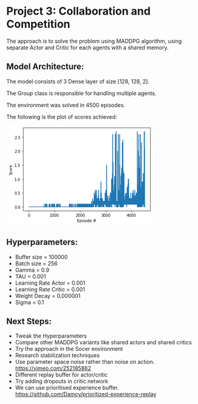 # Project 3: Collaboration and Competition

The approach is to solve the problem using MADDPG algorithm, using separate Actor and Critic for each agents with a shared memory. 

## Model Architecture:
The model consists of 3 Dense layer of size [128, 128, 2].

The Group class is responsible for handling multiple agents.

The environment was solved in 4500 episodes. 

The following is the plot of scores achieved:

![](score.png)

## Hyperparameters:
* Buffer size = 100000
* Batch size = 256
* Gamma = 0.9
* TAU = 0.001
* Learning Rate Actor = 0.001
* Learning Rate Critic = 0.001
* Weight Decay = 0.000001
* Sigma = 0.1


## Next Steps:
* Tweak the Hyperparameters
* Compare other MADDPG variants like shared actors and shared critics
* Try the approach in the Socer environment
* Research stabilization techniques
* Use parameter space noise rather than noise on action. https://vimeo.com/252185862
* Different replay buffer for actor/critic
* Try adding dropouts in critic network
* We can use prioritised experience buffer. https://github.com/Damcy/prioritized-experience-replay